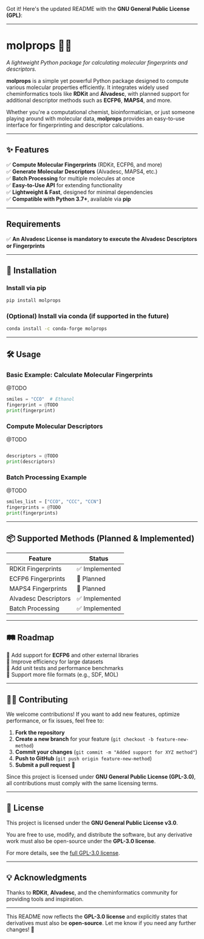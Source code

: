 Got it! Here's the updated README with the **GNU General Public License (GPL)**:

---

# **molprops** 🧪🔬

*A lightweight Python package for calculating molecular fingerprints and descriptors.*

**molprops** is a simple yet powerful Python package designed to compute various molecular properties efficiently. It integrates widely used cheminformatics tools like **RDKit** and **Alvadesc**, with planned support for additional descriptor methods such as **ECFP6**, **MAPS4**, and more.

Whether you're a computational chemist, bioinformatician, or just someone playing around with molecular data, **molprops** provides an easy-to-use interface for fingerprinting and descriptor calculations.

---

## **✨ Features**

✅ **Compute Molecular Fingerprints** (RDKit, ECFP6, and more)\
✅ **Generate Molecular Descriptors** (Alvadesc, MAPS4, etc.)\
✅ **Batch Processing** for multiple molecules at once\
✅ **Easy-to-Use API** for extending functionality\
✅ **Lightweight & Fast**, designed for minimal dependencies\
✅ **Compatible with Python 3.7+**, available via **pip**

---

## **Requirements**

✅ **An Alvadesc License is mandatory to execute the Alvadesc Descriptors or Fingerprints**


---

## **🚀 Installation**

### **Install via pip**

```bash
pip install molprops
```

### **(Optional) Install via conda (if supported in the future)**

```bash
conda install -c conda-forge molprops
```

---

## **🛠 Usage**

### **Basic Example: Calculate Molecular Fingerprints**
@TODO
```python
smiles = "CCO"  # Ethanol
fingerprint = @TODO
print(fingerprint)
```

### **Compute Molecular Descriptors**
@TODO
```python

descriptors = @TODO
print(descriptors)
```

### **Batch Processing Example**
@TODO
```python
smiles_list = ["CCO", "CCC", "CCN"]
fingerprints = @TODO
print(fingerprints)
```

---

## **📦 Supported Methods (Planned & Implemented)**

| Feature              | Status        |
| -------------------- | ------------- |
| RDKit Fingerprints   | ✅ Implemented |
| ECFP6 Fingerprints   | 🔄 Planned    |
| MAPS4 Fingerprints    | 🔄 Planned    |
| Alvadesc Descriptors | ✅ Implemented |
| Batch Processing     | ✅ Implemented |

---

## **🛤 Roadmap**

🔹 Add support for **ECFP6** and other external libraries\
🔹 Improve efficiency for large datasets\
🔹 Add unit tests and performance benchmarks\
🔹 Support more file formats (e.g., SDF, MOL)

---

## **🧑‍💻 Contributing**

We welcome contributions! If you want to add new features, optimize performance, or fix issues, feel free to:

1. **Fork the repository**
2. **Create a new branch** for your feature (`git checkout -b feature-new-method`)
3. **Commit your changes** (`git commit -m "Added support for XYZ method"`)
4. **Push to GitHub** (`git push origin feature-new-method`)
5. **Submit a pull request** 🚀

Since this project is licensed under **GNU General Public License (GPL-3.0)**, all contributions must comply with the same licensing terms.

---

## **📜 License**

This project is licensed under the **GNU General Public License v3.0**.

You are free to use, modify, and distribute the software, but any derivative work must also be open-source under the **GPL-3.0 license**.

For more details, see the [full GPL-3.0 license](https://www.gnu.org/licenses/gpl-3.0.en.html).

---

## **💡 Acknowledgments**

Thanks to **RDKit**, **Alvadesc**, and the cheminformatics community for providing tools and inspiration.

---

This README now reflects the **GPL-3.0 license** and explicitly states that derivatives must also be **open-source**. Let me know if you need any further changes! 🚀
